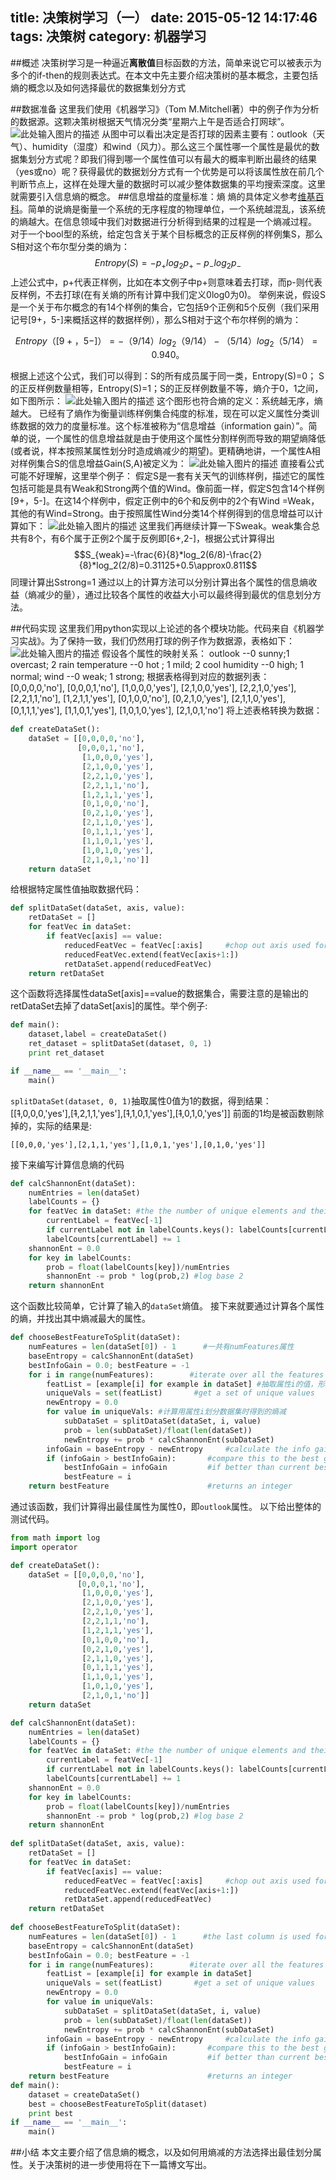 title: 决策树学习（一）
date: 2015-05-12 14:17:46
tags: 决策树
category: 机器学习
---
##概述
决策树学习是一种逼近**离散值**目标函数的方法，简单来说它可以被表示为多个的if-then的规则表达式。在本文中先主要介绍决策树的基本概念，主要包括熵的概念以及如何选择最优的数据集划分方式
<!-- more -->
##数据准备
这里我们使用《机器学习》（Tom M.Mitchell著）中的例子作为分析的数据源。这颗决策树根据天气情况分类“星期六上午是否适合打网球”。
![此处输入图片的描述][1]
从图中可以看出决定是否打球的因素主要有：outlook（天气）、humidity（湿度）和wind（风力）。那么这三个属性哪一个属性是最优的数据集划分方式呢？即我们得到哪一个属性值可以有最大的概率判断出最终的结果（yes或no）呢？获得最优的数据划分方式有一个优势是可以将该属性放在前几个判断节点上，这样在处理大量的数据时可以减少整体数据集的平均搜索深度。这里就需要引入信息熵的概念。
##信息增益的度量标准：熵
熵的具体定义参考[维基百科][2]。简单的说熵是衡量一个系统的无序程度的物理单位，一个系统越混乱，该系统的熵越大。在信息领域中我们对数据进行分析得到结果的过程是一个熵减过程。
对于一个bool型的系统，给定包含关于某个目标概念的正反样例的样例集S，那么S相对这个布尔型分类的熵为：
$$Entropy(S)=-p_{+}log_2p_+-p_-log_2p_-$$
上述公式中，p+代表正样例，比如在本文例子中p+则意味着去打球，而p-则代表反样例，不去打球(在有关熵的所有计算中我们定义0log0为0)。
 举例来说，假设S是一个关于布尔概念的有14个样例的集合，它包括9个正例和5个反例（我们采用记号[9+，5-]来概括这样的数据样例），那么S相对于这个布尔样例的熵为：

$$Entropy（[9+，5-]）=-（9/14）log_2（9/14）-（5/14）log_2（5/14）=0.940。$$

根据上述这个公式，我们可以得到：S的所有成员属于同一类，Entropy(S)=0； S的正反样例数量相等，Entropy(S)=1；S的正反样例数量不等，熵介于0，1之间，如下图所示：
![此处输入图片的描述][3]
这个图形也符合熵的定义：系统越无序，熵越大。
已经有了熵作为衡量训练样例集合纯度的标准，现在可以定义属性分类训练数据的效力的度量标准。这个标准被称为“信息增益（information gain）”。简单的说，一个属性的信息增益就是由于使用这个属性分割样例而导致的期望熵降低(或者说，样本按照某属性划分时造成熵减少的期望)。更精确地讲，一个属性A相对样例集合S的信息增益Gain(S,A)被定义为：
 ![此处输入图片的描述][4]
直接看公式可能不好理解，这里举个例子：
假定S是一套有关天气的训练样例，描述它的属性包括可能是具有Weak和Strong两个值的Wind。像前面一样，假定S包含14个样例[9+，5-]。在这14个样例中，假定正例中的6个和反例中的2个有Wind =Weak，其他的有Wind=Strong。由于按照属性Wind分类14个样例得到的信息增益可以计算如下：
![此处输入图片的描述][5]
这里我们再继续计算一下Sweak。weak集合总共有8个，有6个属于正例2个属于反例即[6+,2-]，根据公式计算得出
$$S_{weak}=-\frac{6}{8}*log_2(6/8)-\frac{2}{8}*log_2(2/8)=0.31125+0.5\approx0.811$$
同理计算出Sstrong=1
通过以上的计算方法可以分别计算出各个属性的信息熵收益（熵减少的量），通过比较各个属性的收益大小可以最终得到最优的信息划分方法。

##代码实现
这里我们用python实现以上论述的各个模块功能。代码来自《机器学习实战》。为了保持一致，我们仍然用打球的例子作为数据源，表格如下：
![此处输入图片的描述][6]
假设各个属性的映射关系：
outlook    --0 sunny;1 overcast; 2 rain
temperature --0 hot ; 1 mild; 2 cool
humidity   --0 high; 1 normal; 
wind       --0 weak; 1 strong;
根据表格得到对应的数据列表：
[0,0,0,0,'no'],
[0,0,0,1,'no'],
[1,0,0,0,'yes'],
[2,1,0,0,'yes'],
[2,2,1,0,'yes'],
[2,2,1,1,'no'],
[1,2,1,1,'yes'],
[0,1,0,0,'no'],
[0,2,1,0,'yes'],
[2,1,1,0,'yes'],
[0,1,1,1,'yes'],
[1,1,0,1,'yes'],
[1,0,1,0,'yes'],
[2,1,0,1,'no']
将上述表格转换为数据：
```python
def createDataSet():
    dataSet = [[0,0,0,0,'no'],
               [0,0,0,1,'no'],
                [1,0,0,0,'yes'],
                [2,1,0,0,'yes'],
                [2,2,1,0,'yes'],
                [2,2,1,1,'no'],
                [1,2,1,1,'yes'],
                [0,1,0,0,'no'],
                [0,2,1,0,'yes'],
                [2,1,1,0,'yes'],
                [0,1,1,1,'yes'],
                [1,1,0,1,'yes'],
                [1,0,1,0,'yes'],
                [2,1,0,1,'no']]
    return dataSet
```
给根据特定属性值抽取数据代码：
```python
def splitDataSet(dataSet, axis, value):
    retDataSet = []
    for featVec in dataSet:
        if featVec[axis] == value: 
            reducedFeatVec = featVec[:axis]     #chop out axis used for splitting
            reducedFeatVec.extend(featVec[axis+1:])
            retDataSet.append(reducedFeatVec)
    return retDataSet
```
这个函数将选择属性dataSet[axis]==value的数据集合，需要注意的是输出的retDataSet去掉了dataSet[axis]的属性。举个例子:
```python
def main():
	dataset,label = createDataSet()
	ret_dataset = splitDataSet(dataset, 0, 1)
	print ret_dataset

if __name__ == '__main__':
	main()
```
`splitDataSet(dataset, 0, 1)`抽取属性0值为1的数据，得到结果：   
[[~~1~~,0,0,0,'yes'],[~~1~~,2,1,1,'yes'],[~~1~~,1,0,1,'yes'],[~~1~~,0,1,0,'yes']]
前面的1均是被函数剔除掉的，实际的结果是:
```shell
[[0,0,0,'yes'],[2,1,1,'yes'],[1,0,1,'yes'],[0,1,0,'yes']]
```

接下来编写计算信息熵的代码
```python
def calcShannonEnt(dataSet):
    numEntries = len(dataSet)
    labelCounts = {}
    for featVec in dataSet: #the the number of unique elements and their occurance
        currentLabel = featVec[-1]
        if currentLabel not in labelCounts.keys(): labelCounts[currentLabel] = 0
        labelCounts[currentLabel] += 1
    shannonEnt = 0.0
    for key in labelCounts:
        prob = float(labelCounts[key])/numEntries
        shannonEnt -= prob * log(prob,2) #log base 2
    return shannonEnt
```
这个函数比较简单，它计算了输入的`dataSet`熵值。
接下来就要通过计算各个属性的熵，并找出其中熵减最大的属性。
```python
def chooseBestFeatureToSplit(dataSet):
    numFeatures = len(dataSet[0]) - 1      #一共有numFeatures属性
    baseEntropy = calcShannonEnt(dataSet)
    bestInfoGain = 0.0; bestFeature = -1
    for i in range(numFeatures):        #iterate over all the features
        featList = [example[i] for example in dataSet] #抽取属性i的值，形成一个列表
        uniqueVals = set(featList)       #get a set of unique values
        newEntropy = 0.0
        for value in uniqueVals: #计算用属性i划分数据集时得到的熵减
            subDataSet = splitDataSet(dataSet, i, value)
            prob = len(subDataSet)/float(len(dataSet))
            newEntropy += prob * calcShannonEnt(subDataSet)     
        infoGain = baseEntropy - newEntropy     #calculate the info gain; ie reduction in entropy
        if (infoGain > bestInfoGain):       #compare this to the best gain so far
            bestInfoGain = infoGain         #if better than current best, set to best
            bestFeature = i
    return bestFeature                      #returns an integer
```
通过该函数，我们计算得出最佳属性为属性0，即`outlook`属性。
以下给出整体的测试代码。
```python
from math import log
import operator

def createDataSet():
    dataSet = [[0,0,0,0,'no'],
               [0,0,0,1,'no'],
                [1,0,0,0,'yes'],
                [2,1,0,0,'yes'],
                [2,2,1,0,'yes'],
                [2,2,1,1,'no'],
                [1,2,1,1,'yes'],
                [0,1,0,0,'no'],
                [0,2,1,0,'yes'],
                [2,1,1,0,'yes'],
                [0,1,1,1,'yes'],
                [1,1,0,1,'yes'],
                [1,0,1,0,'yes'],
                [2,1,0,1,'no']]
    return dataSet

def calcShannonEnt(dataSet):
    numEntries = len(dataSet)
    labelCounts = {}
    for featVec in dataSet: #the the number of unique elements and their occurance
        currentLabel = featVec[-1]
        if currentLabel not in labelCounts.keys(): labelCounts[currentLabel] = 0
        labelCounts[currentLabel] += 1
    shannonEnt = 0.0
    for key in labelCounts:
        prob = float(labelCounts[key])/numEntries
        shannonEnt -= prob * log(prob,2) #log base 2
    return shannonEnt
    
def splitDataSet(dataSet, axis, value):
    retDataSet = []
    for featVec in dataSet:
        if featVec[axis] == value:
            reducedFeatVec = featVec[:axis]     #chop out axis used for splitting
            reducedFeatVec.extend(featVec[axis+1:])
            retDataSet.append(reducedFeatVec)
    return retDataSet
    
def chooseBestFeatureToSplit(dataSet):
    numFeatures = len(dataSet[0]) - 1      #the last column is used for the labels
    baseEntropy = calcShannonEnt(dataSet)
    bestInfoGain = 0.0; bestFeature = -1
    for i in range(numFeatures):        #iterate over all the features
        featList = [example[i] for example in dataSet]
        uniqueVals = set(featList)       #get a set of unique values
        newEntropy = 0.0
        for value in uniqueVals:
            subDataSet = splitDataSet(dataSet, i, value)
            prob = len(subDataSet)/float(len(dataSet))
            newEntropy += prob * calcShannonEnt(subDataSet)     
        infoGain = baseEntropy - newEntropy     #calculate the info gain; ie reduction in entropy
        if (infoGain > bestInfoGain):       #compare this to the best gain so far
            bestInfoGain = infoGain         #if better than current best, set to best
            bestFeature = i
    return bestFeature                      #returns an integer
def main():
	dataset = createDataSet()
	best = chooseBestFeatureToSplit(dataset)
	print best
if __name__ == '__main__':
	main()
```

##小结
本文主要介绍了信息熵的概念，以及如何用熵减的方法选择出最佳划分属性。关于决策树的进一步使用将在下一篇博文写出。

  [1]: http://7u2qr4.com1.z0.glb.clouddn.com/blogTimLine%E6%88%AA%E5%9B%BE20150511151725.png
  [2]: http://zh.wikipedia.org/zh-cn/%E7%86%B5_%28%E4%BF%A1%E6%81%AF%E8%AE%BA%29
  [3]: http://7u2qr4.com1.z0.glb.clouddn.com/blog0_1326018003ADwJ.gif
  [4]: http://7u2qr4.com1.z0.glb.clouddn.com/blog0_133094595205ru.gif
  [5]: http://7u2qr4.com1.z0.glb.clouddn.com/blog1337265576_3493.jpg
  [6]: http://7u2qr4.com1.z0.glb.clouddn.com/blogTimLine%E6%88%AA%E5%9B%BE20150511165909.png
